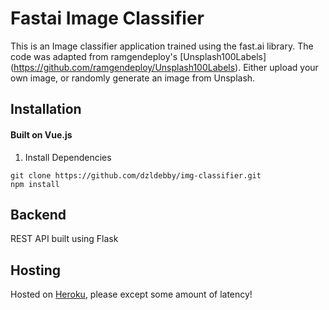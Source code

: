 # Fastai Image Classifier

This is an Image classifier application trained using the fast.ai library. The code was adapted from ramgendeploy's [Unsplash100Labels] (https://github.com/ramgendeploy/Unsplash100Labels). Either upload your own image, or randomly generate an image from Unsplash.
 
## Installation

#### Built on Vue.js 

1. Install Dependencies 
```
git clone https://github.com/dzldebby/img-classifier.git
npm install
```

## Backend

REST API built using Flask 

## Hosting

Hosted on [Heroku](https://img-classifier-fastai.herokuapp.com/), please except some amount of latency!


